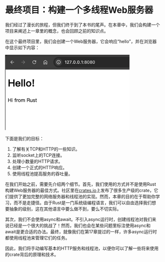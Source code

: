 # 最终项目：构建一个多线程Web服务器

我们经过了漫长的旅程，但我们终于到了本书的尾声。在本章中，我们会构建一个项目来阐述上一章里的概念，也会回顾之前的知识点。

在这个最终项目里，我们会创建一个Web服务器，它会响应“hello”，并在浏览器中显示如下内容：

![alt text](./1.png)

下面是我们的目标：

1. 了解有关TCP和HTTP的一些知识。
2. 监听socket上的TCP连接。
3. 处理小数量的HTTP请求。
4. 创建一个正式的HTTP响应。
5. 使用线程池提高服务的吞吐量。

在我们开始之前，需要先介绍两个细节。首先，我们使用的方式并不是使用Rust构建Web服务器的最佳方式。社区里在[crates.io](https://crates.io/)上发布了很多生产级的crate，它们提供了更加完整的网络服务器和线程池的实现。然而，本章的目的在于帮助你学习，而不是走捷径。由于Rust是一门系统级编程语言，我们可以自由选择我们想要抽象的级别，这在其他语言中要么做不到，要么不切实际。

其次，我们不会使用async和await。不引入async运行时，创建线程池对我们来说已经是一个很大的挑战了！然而，我们也会在某些问题里标注使用async和await是更合适的办法。最终，就像我们在第17章提过的一样，许多async运行时都使用线程池来管理它们的任务。

因此，我们将手动编写基本的HTTP服务和线程池，以便你可以了解一些将来使用的crate背后的原理和技术。
